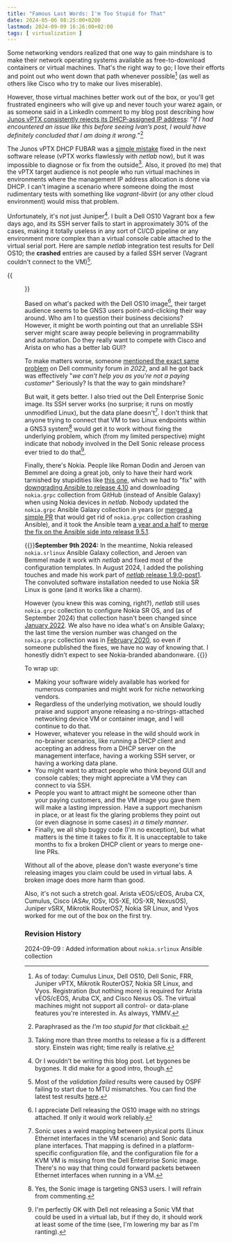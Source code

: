 ```yaml
---
title: "Famous Last Words: I'm Too Stupid for That"
date: 2024-05-06 08:25:00+0200
lastmod: 2024-09-09 16:26:00+02:00
tags: [ virtualization ]
---
```

Some networking vendors realized that one way to gain mindshare is to make their network operating systems available as free-to-download containers or virtual machines. That's the right way to go; I love their efforts and point out who went down that path whenever possible[^AOT] (as well as others like Cisco who try to make our lives miserable).

[^AOT]: As of today: Cumulus Linux, Dell OS10, Dell Sonic, FRR, Juniper vPTX, Mikrotik RouterOS7, Nokia SR Linux, and Vyos. Registration (but nothing more) is required for Arista vEOS/cEOS, Aruba CX, and Cisco Nexus OS. The virtual machines might not support all control- or data-plane features you're interested in. As always, YMMV.

However, those virtual machines better work out of the box, or you'll get frustrated engineers who will give up and never touch your warez again, or as someone said in a LinkedIn comment to my blog post describing how [Junos vPTX consistently rejects its DHCP-assigned IP address](/2023/10/vjunos-declines-dhcp-address/): "_If I had encountered an issue like this before seeing Ivan’s post, I would have definitely concluded that I am doing it wrong._"[^CB]
<!--more-->
[^CB]: Paraphrased as the *I'm too stupid for that* clickbait.

The Junos vPTX DHCP FUBAR was a [simple mistake](/2023/10/vjunos-declines-dhcp-address/#1974) fixed in the next software release (vPTX works flawlessly with _netlab_ now), but it was impossible to diagnose or fix from the outside[^MT3M]. Also, it proved (to me) that the vPTX target audience is not people who run virtual machines in environments where the management IP address allocation is done via DHCP. I can't imagine a scenario where someone doing the most rudimentary tests with something like *vagrant-libvirt* (or any other cloud environment) would miss that problem.

[^MT3M]: Taking more than three months to release a fix is a different story. Einstein was right; time really is relative.

Unfortunately, it's not just Juniper[^NWTBP]. I built a Dell OS10 Vagrant box a few days ago, and its SSH server fails to start in approximately 30% of the cases, making it totally useless in any sort of CI/CD pipeline or any environment more complex than a virtual console cable attached to the virtual serial port. Here are sample _netlab_ integration test results for Dell OS10; the **crashed** entries are caused by a failed SSH server (Vagrant couldn't connect to the VM)[^MTU].

{{<figure src="/2024/05/dell-os10-results.jpg">}}

[^MTU]: Most of the *validation failed* results were caused by OSPF failing to start due to MTU mismatches. You can find the latest test results [here](https://tests.netlab.tools/_html/dellos10-libvirt).

Based on what's packed with the Dell OS10 image[^TAT], their target audience seems to be GNS3 users point-and-clicking their way around. Who am I to question their business decisions? However, it might be worth pointing out that an unreliable SSH server might scare away people believing in programmability and automation. Do they really want to compete with Cisco and Arista on who has a better lab GUI?

To make matters worse, someone [mentioned the exact same problem](https://www.dell.com/community/en/conversations/networking-general/s6010-gns3-ssh-not-listening-on-management-port/647f9fa5f4ccf8a8de4839c0) on Dell community forum *in 2022*, and all he got back was effectively "_we can't help you as you're not a paying customer_" Seriously? Is that the way to gain mindshare?

[^NWTBP]: Or I wouldn't be writing this blog post. Let bygones be bygones. It did make for a good intro, though.

[^TAT]: I appreciate Dell releasing the OS10 image with no strings attached. If only it would work reliably.

But wait, it gets better. I also tried out the Dell Enterprise Sonic image. Its SSH server works (no surprise; it runs on mostly unmodified Linux), but the data plane doesn't[^SMD]. I don't think that anyone trying to connect that VM to two Linux endpoints within a GNS3 system[^GA] would get it to work without fixing the underlying problem, which (from my limited perspective) might indicate that nobody involved in the Dell Sonic release process ever tried to do that[^PFB].

[^SMD]: Sonic uses a weird mapping between physical ports (Linux Ethernet interfaces in the VM scenario) and Sonic data plane interfaces. That mapping is defined in a platform-specific configuration file, and the configuration file for a KVM VM is missing from the Dell Enterprise Sonic image. There's no way that thing could forward packets between Ethernet interfaces when running in a VM.

[^GA]: Yes, the Sonic image is targeting GNS3 users. I will refrain from commenting.

[^PFB]: I'm perfectly OK with Dell not releasing a Sonic VM that could be used in a virtual lab, but if they do, it should work at least some of the time (see, I'm lowering my bar as I'm ranting).

Finally, there's Nokia. People like Roman Dodin and Jeroen van Bemmel are doing a great job, only to have their hard work tarnished by stupidities like [this one](https://github.com/nokia/ansible-networking-collections/issues/23), which we had to "fix" with [downgrading Ansible to release 4.10](https://github.com/ipspace/netlab/blob/2177d6cb797bd26340ebd594218fca194bc9b1fd/netsim/install/grpc.sh#L36) and downloading `nokia.grpc` collection from GitHub (instead of Ansible Galaxy) when using Nokia devices in _netlab_. Nobody updated the `nokia.grpc` Ansible Galaxy collection in years (or [merged a simple PR](https://github.com/nokia/ansible-networking-collections/pull/27) that would get rid of `nokia.grpc` collection crashing Ansible), and it took the Ansible team [a year and a half](https://github.com/ansible/ansible/pull/79372) to [merge the fix on the Ansible side into release 9.5.1](https://github.com/ansible/ansible/pull/82956).

{{<note update>}}**September 9th 2024:** In the meantime, Nokia released `nokia.srlinux` Ansible Galaxy collection, and Jeroen van Bemmel made it work with *netlab* and fixed most of the configuration templates. In August 2024, I added the polishing touches and made his work part of [*netlab* release 1.9.0-post1](https://netlab.tools/release/1.9/#release-1-9-0-post1). The convoluted software installation needed to use Nokia SR Linux is gone (and it works like a charm).

However (you knew this was coming, right?), _netlab_ still uses `nokia.grpc` collection to configure Nokia SR OS, and (as of September 2024) that collection hasn't been changed since [January 2022](https://github.com/nokia/ansible-networking-collections/commit/f7b6aa79d87c509cd297c122b24018530250288e). We also have no idea what's on Ansible Galaxy; the last time the version number was changed on the `nokia.grpc` collection was in [February 2020](https://github.com/nokia/ansible-networking-collections/commit/6b572c3591256745cf7a555cce97cd0b0142addb), so even if someone published the fixes, we have no way of knowing that. I honestly didn't expect to see Nokia-branded abandonware.
{{</note>}}

To wrap up:

* Making your software widely available has worked for numerous companies and might work for niche networking vendors. 
* Regardless of the underlying motivation, we should loudly praise and support anyone releasing a no-strings-attached networking device VM or container image, and I will continue to do that.
* However, whatever you release in the wild should work in no-brainer scenarios, like running a DHCP client and accepting an address from a DHCP server on the management interface, having a working SSH server, or having a working data plane.
* You might want to attract people who think beyond GUI and console cables; they might appreciate a VM they can connect to via SSH.
* People you want to attract might be someone other than your paying customers, and the VM image you gave them will make a lasting impression. Have a support mechanism in place, or at least fix the glaring problems they point out (or even diagnose in some cases) *in a timely manner*.
* Finally, we all ship buggy code (I'm no exception), but what matters is the time it takes to fix it. It is unacceptable to take months to fix a broken DHCP client or years to merge one-line PRs.

Without all of the above, please don't waste everyone's time releasing images you claim could be used in virtual labs. A broken image does more harm than good.

Also, it's not such a stretch goal. Arista vEOS/cEOS, Aruba CX, Cumulus, Cisco (ASAv, IOSv, IOS-XE, IOS-XR, NexusOS), Juniper vSRX, Mikrotik RouterOS7, Nokia SR Linux, and Vyos worked for me out of the box on the first try.

### Revision History

2024-09-09
: Added information about `nokia.srlinux` Ansible collection
